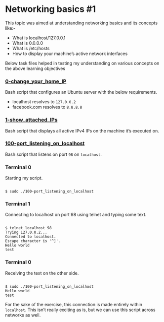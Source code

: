 # Networking basics #1

This topic was aimed at understanding networking basics and its concepts like:-

* What is localhost/127.0.0.1
* What is 0.0.0.0
* What is /etc/hosts
* How to display your machine’s active network interfaces

Below task files helped in testing my understanding on various concepts on the above learning objectives

### [0-change_your_home_IP](../0x08-networking_basics_2/0-change_your_home_IP)

Bash script that configures an Ubuntu server with the below requirements.

* localhost resolves to `127.0.0.2`
* facebook.com resolves to `8.8.8.8`


### [1-show_attached_IPs](../0x08-networking_basics_2/1-show_attached_IPs)

Bash script that displays all active IPv4 IPs on the machine it’s executed on.

### [100-port_listening_on_localhost](../0x08-networking_basics_2/100-port_listening_on_localhost)

Bash script that listens on port `98` on `localhost`.

### Terminal 0

Starting my script.

```

$ sudo ./100-port_listening_on_localhost

```

### Terminal 1

Connecting to localhost on port 98 using telnet and typing some text.

```

$ telnet localhost 98
Trying 127.0.0.2...
Connected to localhost.
Escape character is '^]'.
Hello world
test

```

### Terminal 0

Receiving the text on the other side.

```

$ sudo ./100-port_listening_on_localhost
Hello world
test

```

For the sake of the exercise, this connection is made entirely within `localhost`. This isn’t really exciting as is, but we can use this script across networks as well. 
